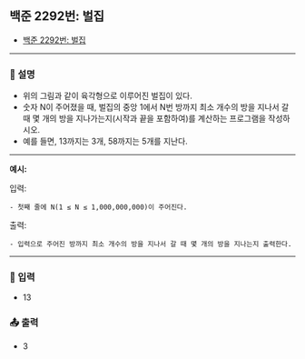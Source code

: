 ## 백준 2292번: 벌집

- [백준 2292번: 벌집](https://www.acmicpc.net/problem/2292)

---

### 📖 설명

- 위의 그림과 같이 육각형으로 이루어진 벌집이 있다.
- 숫자 N이 주어졌을 때, 벌집의 중앙 1에서 N번 방까지 최소 개수의 방을 지나서 갈 때 몇 개의 방을 지나가는지(시작과 끝을 포함하여)를 계산하는 프로그램을 작성하시오.
- 예를 들면, 13까지는 3개, 58까지는 5개를 지난다.

---

**예시:**

입력:

```
- 첫째 줄에 N(1 ≤ N ≤ 1,000,000,000)이 주어진다.
```

출력:

```
- 입력으로 주어진 방까지 최소 개수의 방을 지나서 갈 때 몇 개의 방을 지나는지 출력한다.
```

---

### 📝 입력

- 13

### 📤 출력

- 3
